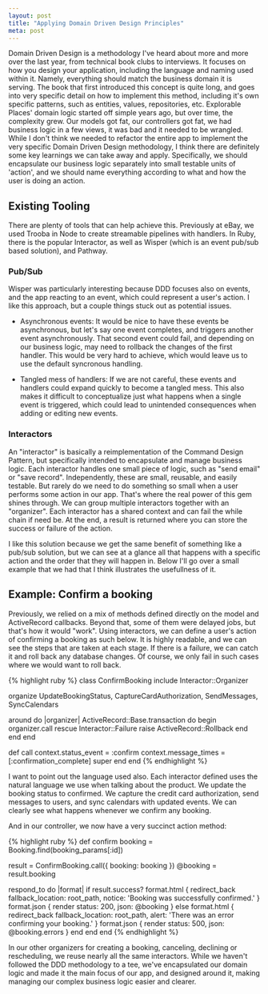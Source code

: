```yaml
---
layout: post
title: "Applying Domain Driven Design Principles"
meta: post
---
```


Domain Driven Design is a methodology I've heard about more and more over the last year, from technical book clubs to interviews. It focuses on how you design your application, including the language and naming used within it. Namely, everything should match the business domain it is serving. The book that first introduced this concept is quite long, and goes into very specific detail on how to implement this method, including it's own specific patterns, such as entities, values, repositories, etc. Explorable Places' domain logic started off simple years ago, but over time, the complexity grew. Our models got fat, our controllers got fat, we had business logic in a few views, it was bad and it needed to be wrangled. While I don't think we needed to refactor the entire app to implement the very specific Domain Driven Design methodology, I think there are definitely some key learnings we can take away and apply. Specifically, we should encapsulate our business logic separately into small testable units of 'action', and we should name everything according to what and how the user is doing an action.

## Existing Tooling

There are plenty of tools that can help achieve this. Previously at eBay, we used Trooba in Node to create streamable pipelines with handlers. In Ruby, there is the popular Interactor, as well as Wisper (which is an event pub/sub based solution), and Pathway.

### Pub/Sub

Wisper was particularly interesting because DDD focuses also on events, and the app reacting to an event, which could represent a user's action. I like this approach, but a couple things stuck out as potential issues.

- Asynchronous events: It would be nice to have these events be asynchronous, but let's say one event completes, and triggers another event asynchronously. That second event could fail, and depending on our business logic, may need to rollback the changes of the first handler. This would be very hard to achieve, which would leave us to use the default syncronous handling.

- Tangled mess of handlers: If we are not careful, these events and handlers could expand quickly to become a tangled mess. This also makes it difficult to conceptualize just what happens when a single event is triggered, which could lead to unintended consequences when adding or editing new events.

### Interactors

An "interactor" is basically a reimplementation of the Command Design Pattern, but specifically intended to encapsulate and manage business logic. Each interactor handles one small piece of logic, such as "send email" or "save record". Independently, these are small, reusable, and easily testable. But rarely do we need to do something so small when a user performs some action in our app. That's where the real power of this gem shines through. We can group multiple interactors together with an "organizer". Each interactor has a shared context and can fail the while chain if need be. At the end, a result is returned where you can store the success or failure of the action.

I like this solution because we get the same benefit of something like a pub/sub solution, but we can see at a glance all that happens with a specific action and the order that they will happen in. Below I'll go over a small example that we had that I think illustrates the usefullness of it.

## Example: Confirm a booking

Previously, we relied on a mix of methods defined directly on the model and ActiveRecord callbacks. Beyond that, some of them were delayed jobs, but that's how it would "work". Using interactors, we can define a user's action of confirming a booking as such below. It is highly readable, and we can see the steps that are taken at each stage. If there is a failure, we can catch it and roll back any database changes. Of course, we only fail in such cases where we would want to roll back.

{% highlight ruby %}
class ConfirmBooking
  include Interactor::Organizer

  organize UpdateBookingStatus, CaptureCardAuthorization, SendMessages, SyncCalendars

  around do |organizer|
    ActiveRecord::Base.transaction do
      begin
        organizer.call
      rescue Interactor::Failure
        raise ActiveRecord::Rollback
      end
    end
  end

  def call
    context.status_event = :confirm
    context.message_times = [:confirmation_complete]
    super
  end
end
{% endhighlight %}

I want to point out the language used also. Each interactor defined uses the natural language we use when talking about the product. We update the booking status to confirmed. We capture the credit card authorization, send messages to users, and sync calendars with updated events. We can clearly see what happens whenever we confirm any booking.

And in our controller, we now have a very succinct action method:

{% highlight ruby %}
def confirm
  booking = Booking.find(booking_params[:id])

  result = ConfirmBooking.call({ booking: booking })
  @booking = result.booking

  respond_to do |format|
    if result.success?
      format.html { redirect_back fallback_location: root_path, notice: 'Booking was successfully confirmed.' }
      format.json { render status: 200, json: @booking }
    else
      format.html { redirect_back fallback_location: root_path, alert: 'There was an error confirming your booking.' }
      format.json { render status: 500, json: @booking.errors }
    end
  end
end
{% endhighlight %}

In our other organizers for creating a booking, canceling, declining or rescheduling, we reuse nearly all the same interactors. While we haven't followed the DDD methodology to a tee, we've encapsulated our domain logic and made it the main focus of our app, and designed around it, making managing our complex business logic easier and clearer.
